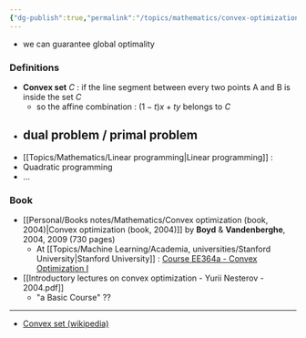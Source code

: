 ```yaml
---
{"dg-publish":true,"permalink":"/topics/mathematics/convex-optimization/"}
---
```


- we can guarantee global optimality

### Definitions
- **Convex set** $C$ : if the line segment between every two points A and B is inside the set $C$
	- so the affine combination : $(1-t)x + ty$ belongs to $C$
- dual problem / primal problem
	- 
- [[Topics/Mathematics/Linear programming|Linear programming]] : 
- Quadratic programming
- ...

### Book
- [[Personal/Books notes/Mathematics/Convex optimization (book, 2004)|Convex optimization (book, 2004)]] by **Boyd** & **Vandenberghe**, 2004, 2009 (730 pages)
	- At [[Topics/Machine Learning/Academia, universities/Stanford University|Stanford University]] : [Course EE364a - Convex Optimization I](http://www.stanford.edu/class/ee364a)
- [[Introductory lectures on convex optimization - Yurii Nesterov - 2004.pdf]]
	- "a Basic Course" ??

---
- [Convex set (wikipedia)](https://en.wikipedia.org/wiki/Convex_set)
